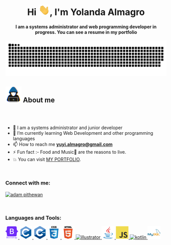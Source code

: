 <div align="center">
<h1 align="center">Hi <img width="35" src="https://github.com/YolsAlm/YolsAlm/blob/main/waving.gif">, I'm Yolanda Almagro</h1>
<h4 align="center">I am a systems administrator and web programming developer in progress. You can see a resume in my portfolio</h4>
</div>

<div align="center">
  <a href="https://github.com/YolsAlm/">
  <img  src="https://github.com/YolsAlm/YolsAlm/blob/main/grid-snake.svg"
       alt="snake" /></a>
</div>

## <picture><img src = "https://github.com/YolsAlm/YolsAlm/blob/main/about_me.gif" width = 50px></picture> About me

<br><br>

- :school: I am a systems administrator and junior developer
- 🌱 I’m currently learning Web Development and other programming languages
- 📫 How to reach me **yuyi.almagro@gmail.com**
- ⚡ Fun fact :- Food and Music🎵 are the reasons to live.
- :boom: You can visit [MY PORTFOLIO](https://github.com/YolsAlm/portfolio).
<br>

<h3 align="left">Connect with me:</h3>
<p align="left">
  <a href="https://www.linkedin.com/in/yolanda-almagro-480a381ba/" target="blank"><img align="center"
      src="https://raw.githubusercontent.com/rahuldkjain/github-profile-readme-generator/master/src/images/icons/Social/linked-in-alt.svg"
      alt="adam pithewan" height="30" width="40" /></a>
</p>

<br>

<h3 align="left">Languages and Tools:</h3>
<p align="left"> <a href="https://developer.android.com" target="_blank" rel="noreferrer"> <img
  <img src="https://raw.githubusercontent.com/devicons/devicon/master/icons/bootstrap/bootstrap-plain-wordmark.svg"
      alt="bootstrap" width="40" height="40" /> </a> <a href="https://www.cprogramming.com/" target="_blank"
    rel="noreferrer"> <img src="https://raw.githubusercontent.com/devicons/devicon/master/icons/c/c-original.svg"
      alt="c" width="40" height="40" /> </a> <a href="https://www.w3schools.com/cpp/" target="_blank" rel="noreferrer">  
  <img src="https://raw.githubusercontent.com/devicons/devicon/master/icons/cplusplus/cplusplus-original.svg"
      alt="cplusplus" width="40" height="40" /> </a> <a href="https://www.w3schools.com/css/" target="_blank"
    rel="noreferrer">    
  <img src="https://raw.githubusercontent.com/devicons/devicon/master/icons/css3/css3-original-wordmark.svg" alt="css3"
      width="40" height="40" /> </a> <a href="https://www.w3.org/html/" target="_blank" rel="noreferrer">
 <img src="https://raw.githubusercontent.com/devicons/devicon/master/icons/html5/html5-original-wordmark.svg"
      alt="html5" width="40" height="40" /> </a> <a href="https://www.adobe.com/in/products/illustrator.html"
    target="_blank" rel="noreferrer"> 
 <img src="https://www.vectorlogo.zone/logos/adobe_illustrator/adobe_illustrator-icon.svg" alt="illustrator" width="40"
      height="40" /> </a> <a href="https://www.java.com" target="_blank" rel="noreferrer"> 
  <img src="https://raw.githubusercontent.com/devicons/devicon/master/icons/java/java-original.svg" alt="java" width="40"
      height="40" /> </a> <a href="https://developer.mozilla.org/en-US/docs/Web/JavaScript" target="_blank"
    rel="noreferrer"> 
  <img src="https://raw.githubusercontent.com/devicons/devicon/master/icons/javascript/javascript-original.svg"
      alt="javascript" width="40" height="40" /> </a> <a href="https://kotlinlang.org" target="_blank" rel="noreferrer">
  <img src="https://www.vectorlogo.zone/logos/kotlinlang/kotlinlang-icon.svg" alt="kotlin" width="40" height="40" />
  </a> <a href="https://www.mysql.com/" target="_blank" rel="noreferrer"> 
  <img src="https://raw.githubusercontent.com/devicons/devicon/master/icons/mysql/mysql-original-wordmark.svg"
      alt="mysql" width="40" height="40" /> </a> </a> <a href="https://nodejs.org" target="_blank" rel="noreferrer">
      
  
<br>

